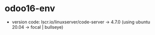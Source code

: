 # odoo16-env

- version code: lscr.io/linuxserver/code-server -> 4.7.0 (using ubuntu 20.04 -> focal | bullseye)
